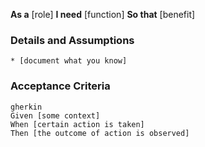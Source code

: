 **As a** [role]
**I need** [function]
**So that** [benefit] 

### Details and Assumptions
    * [document what you know]

### Acceptance Criteria
    gherkin
    Given [some context]
    When [certain action is taken]
    Then [the outcome of action is observed]
